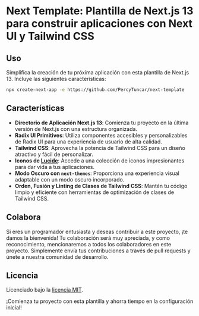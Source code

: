 # Next Template: Plantilla de Next.js 13 para construir aplicaciones con Next UI y Tailwind CSS

## Uso

Simplifica la creación de tu próxima aplicación con esta plantilla de Next.js 13. Incluye las siguientes características:

```bash
npx create-next-app -e https://github.com/PercyTuncar/next-template
```

## Características

- **Directorio de Aplicación Next.js 13**: Comienza tu proyecto en la última versión de Next.js con una estructura organizada.
- **Radix UI Primitives**: Utiliza componentes accesibles y personalizables de Radix UI para una experiencia de usuario de alta calidad.
- **Tailwind CSS**: Aprovecha la potencia de Tailwind CSS para un diseño atractivo y fácil de personalizar.
- **Iconos de [Lucide](https://lucide.dev)**: Accede a una colección de iconos impresionantes para dar vida a tus aplicaciones.
- **Modo Oscuro con `next-themes`**: Proporciona una experiencia visual adaptable con un modo oscuro incorporado.
- **Orden, Fusión y Linting de Clases de Tailwind CSS**: Mantén tu código limpio y eficiente con herramientas de optimización de clases de Tailwind CSS.

## Colabora

Si eres un programador entusiasta y deseas contribuir a este proyecto, ¡te damos la bienvenida! Tu colaboración será muy apreciada, y como reconocimiento, mencionaremos a todos los colaboradores en este proyecto. Simplemente envía tus contribuciones a través de pull requests y únete a nuestra comunidad de desarrollo.

## Licencia

Licenciado bajo la [licencia MIT](https://github.com/PercyTuncar/next-template/blob/main/LICENSE.md).

¡Comienza tu proyecto con esta plantilla y ahorra tiempo en la configuración inicial!